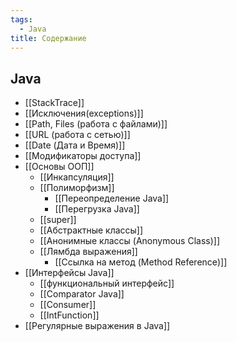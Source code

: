 ```yaml
---
tags:
  - Java
title: Содержание
---
```

## Java
- [[StackTrace]]
- [[Исключения(exceptions)]]
- [[Path, Files (работа с файлами)]]
- [[URL (работа с  сетью)]]
- [[Date (Дата и Время)]]
- [[Модификаторы доступа]]
- [[Основы ООП]]
	- [[Инкапсуляция]]
	- [[Полиморфизм]]
		- [[Переопределение Java]]
		- [[Перегрузка Java]]
	- [[super]]
	- [[Абстрактные классы]]
	- [[Анонимные классы (Anonymous Class)]]
	- [[Лямбда выражения]]
		- [[Ссылка на метод (Method Reference)]]
- [[Интерфейсы Java]]
	- [[функциональный интерфейс]]
	- [[Comparator Java]]
	- [[Consumer]]
	- [[IntFunction]]
- [[Регулярные выражения в Java]]